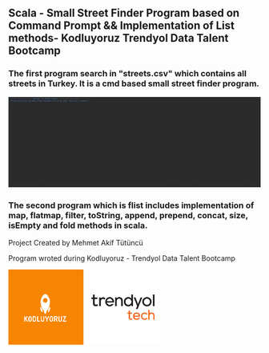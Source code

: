 ## Scala - Small Street Finder Program based on Command Prompt && Implementation of List methods- Kodluyoruz Trendyol Data Talent Bootcamp 


### The first program search in "streets.csv" which contains all streets in Turkey. It is a cmd based small street finder program.


<img src="/scala-flist-streetfinder/src/data/programgif.gif" />

### The second program which is flist includes implementation of map, flatmap, filter, toString, append, prepend, concat, size, isEmpty and fold methods in scala. 


Project Created by Mehmet Akif Tütüncü


Program wroted during Kodluyoruz - Trendyol Data Talent Bootcamp

<img src="/scala-flist-streetfinder/src/img/30476529.png" width=150/> <img src="/scala-flist-streetfinder/src/img/1_posh7DaGCQA8Ku-qkxrdyQ.jpeg" width=150/>
